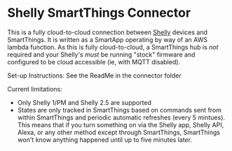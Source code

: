 # Shelly SmartThings Connector

This is a fully cloud-to-cloud connection between [Shelly](https://shelly-api-docs.shelly.cloud/#shelly1-1pm-status) devices and SmartThings.  It is written as a SmartApp operating by way of an AWS lambda function.  As this is fully cloud-to-cloud, a SmartThings hub is *not* required and your Shelly's *must* be running "stock" firmware and configured to be cloud accessible (ie, with MQTT disabled).

Set-up Instructions:
See the ReadMe in the connector folder

Current limitations:
- Only Shelly 1/PM and Shelly 2.5 are supported
- States are only tracked in SmartThings based on commands sent from within SmartThings and periodic automatic refreshes (every 5 mintues).  This means that if you turn something on via the Shelly app, Shelly API, Alexa, or any other method except through SmartThings, SmartThings won't know anything happened until up to five minutes later.
